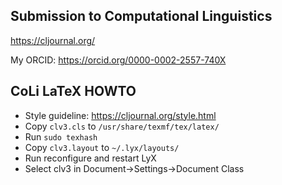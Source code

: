 
Submission to Computational Linguistics
---------------------------------------
https://cljournal.org/

My ORCID: https://orcid.org/0000-0002-2557-740X

CoLi LaTeX HOWTO
-----------------
* Style guideline: https://cljournal.org/style.html
* Copy `clv3.cls` to `/usr/share/texmf/tex/latex/`
* Run `sudo texhash`
* Copy `clv3.layout` to `~/.lyx/layouts/`
* Run reconfigure and restart LyX
* Select clv3 in Document->Settings->Document Class

